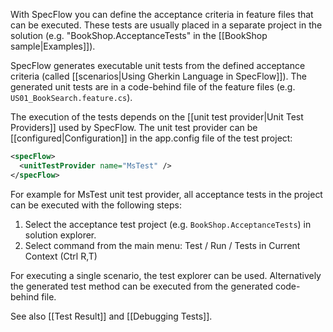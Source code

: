 With SpecFlow you can define the acceptance criteria in feature files that can be executed. These tests are usually placed in a separate project in the solution (e.g. "BookShop.AcceptanceTests" in the [[BookShop sample|Examples]]).

SpecFlow generates executable unit tests from the defined acceptance criteria (called [[scenarios|Using Gherkin Language in SpecFlow]]). The generated unit tests are in a code-behind file of the feature files (e.g. `US01_BookSearch.feature.cs`).

The execution of the tests depends on the [[unit test provider|Unit Test Providers]] used by SpecFlow. The unit test provider can be [[configured|Configuration]] in the app.config file of the test project:
```xml
<specFlow>
  <unitTestProvider name="MsTest" />
</specFlow>
```

For example for MsTest unit test provider, all acceptance tests in the project can be executed with the following steps:
1.	Select the acceptance test project (e.g. `BookShop.AcceptanceTests`) in solution explorer.
2.	Select command from the main menu: Test / Run / Tests in Current Context (Ctrl R,T)

For executing a single scenario, the test explorer can be used. Alternatively the generated test method can be executed from the generated code-behind file.

See also [[Test Result]] and [[Debugging Tests]].